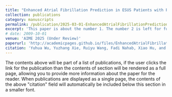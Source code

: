 ```yaml
---
title: "Enhanced Atrial Fibrillation Prediction in ESUS Patients with Pre-training and Transfer Learning"
collection: publications
category: manuscripts
permalink: /publication/2025-03-01-EnhancedAtrialFibrillationPrediction
excerpt: 'This paper is about the number 1. The number 2 is left for future work.'
# date: 2009-10-01
venue: 'AIME 2025 (Under Review)'
paperurl: 'http://academicpages.github.io/files/EnhancedAtrialFibrillationPrediction.pdf'
citation: 'Yuhua Wu, Yuzhang Xie, Ruiyu Wang, Fadi Nahab, Xiao Hu, and Carl Yang. (2025). 'Enhanced Atrial Fibrillation Prediction in ESUS # Patients with Pre-training and Transfer Learning.' <i>Submitted to AIME 2025</i>.'
---
```


The contents above will be part of a list of publications, if the user clicks the link for the publication than the contents of section will be rendered as a full page, allowing you to provide more information about the paper for the reader. When publications are displayed as a single page, the contents of the above "citation" field will automatically be included below this section in a smaller font.
